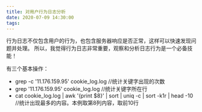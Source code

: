```yaml
---
title: 对用户行为日志分析
date: 2020-07-09 14:30:00
tags:
---
```


行为日志不仅包含用户的行为，也包含服务器响应是否正常，这样可以快速发现问题并处理。
所以，我觉得行为日志非常重要，观察和分析日志行为是一个必备技能！

有三个基本操作：

* grep -c '11.176.159.95' cookie_log.log
         //统计关键字出现的次数
* grep '11.176.159.95' cookie_log.log
             //统计关键字所在行
* cat cookie_log.log | awk '{print $8}' | sort | uniq -c | sort -k1r | head -10
            //统计出现最多的内容。本例取第8列内容，取前10行
